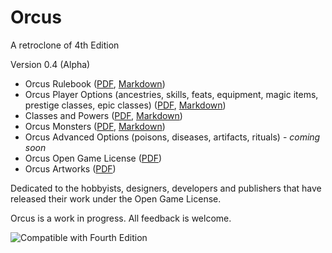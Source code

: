 # Orcus
A retroclone of 4th Edition

Version 0.4 (Alpha)

* Orcus Rulebook ([PDF](/raw/main/Orcus%20Rulebook%20-%20current.pdf), [Markdown](https://github.com/Sanglorian/orcus/blob/main/Orcus%20Rulebook%20-%20current.md))
* Orcus Player Options (ancestries, skills, feats, equipment, magic items, prestige classes, epic classes) ([PDF](https://github.com/Sanglorian/orcus/raw/main/Orcus%20Player%20Options%20-%20current.pdf), [Markdown](https://github.com/Sanglorian/orcus/blob/main/Orcus%20Player%20Options%20-%20current.md))
* Classes and Powers ([PDF](https://github.com/Sanglorian/orcus/raw/main/Orcus%20Classes%20and%20Powers%20-%20current.pdf), [Markdown](https://github.com/Sanglorian/orcus/blob/main/Orcus%20Classes%20and%20Powers%20-%20current.md))
* Orcus Monsters ([PDF](https://github.com/Sanglorian/orcus/raw/main/Orcus%20Monsters%20-%20current.pdf), [Markdown](https://github.com/Sanglorian/orcus/blob/main/Orcus%20Monsters%20-%20current.md))
* Orcus Advanced Options (poisons, diseases, artifacts, rituals) - *coming soon*
* Orcus Open Game License ([PDF](https://github.com/Sanglorian/orcus/raw/main/Orcus%20-%20Open%20Game%20License.pdf))
* Orcus Artworks ([PDF](https://github.com/Sanglorian/orcus/raw/main/Orcus%20-%20Artworks.pdf))

Dedicated to the hobbyists, designers, developers and publishers that have released their work under the Open Game License.

Orcus is a work in progress. All feedback is welcome. 

![Compatible with Fourth Edition](https://github.com/Sanglorian/orcus/raw/main/Compatible%20with%20Fourth%20Edition.png)


